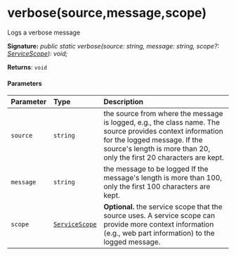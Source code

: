 # verbose(source,message,scope)




Logs a verbose message

**Signature:** _public static verbose(source: string, message: string, scope?: [ServiceScope](../sp-core-library/servicescope.md)): void;_

**Returns**: `void`





#### Parameters


| Parameter	   | Type    | Description |
|:-------------|:---------------|:------------|
| `source`    | `string` | the source from where the message is logged, e.g., the class name. The source provides context information for the logged message. If the source's length is more than 20, only the first 20 characters are kept. |
| `message`    | `string` | the message to be logged If the message's length is more than 100, only the first 100 characters are kept. |
| `scope`    | [`ServiceScope`](../sp-core-library/servicescope.md) | __Optional.__ the service scope that the source uses. A service scope can provide more context information (e.g., web part information) to the logged message. |


